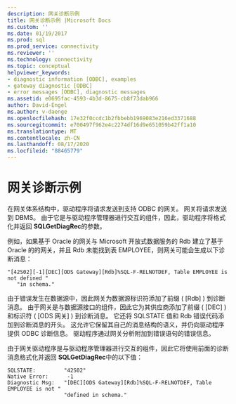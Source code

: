 ```yaml
---
description: 网关诊断示例
title: 网关诊断示例 |Microsoft Docs
ms.custom: ''
ms.date: 01/19/2017
ms.prod: sql
ms.prod_service: connectivity
ms.reviewer: ''
ms.technology: connectivity
ms.topic: conceptual
helpviewer_keywords:
- diagnostic information [ODBC], examples
- gateway diagnostic [ODBC]
- error messages [ODBC], diagnostic messages
ms.assetid: e0695fac-4593-4b3d-8675-cb8f73dab966
author: David-Engel
ms.author: v-daenge
ms.openlocfilehash: 17e32f0ccdc1b2fbbebb1969083e216ed3371688
ms.sourcegitcommit: e700497f962e4c2274df16d9e651059b42ff1a10
ms.translationtype: MT
ms.contentlocale: zh-CN
ms.lasthandoff: 08/17/2020
ms.locfileid: "88465779"
---
```

# <a name="gateways-diagnostic-example"></a>网关诊断示例
在网关体系结构中，驱动程序将请求发送到支持 ODBC 的网关。 网关将请求发送到 DBMS。 由于它是与驱动程序管理器进行交互的组件，因此，驱动程序将格式化并返回 **SQLGetDiagRec**的参数。  
  
 例如，如果基于 Oracle 的网关与 Microsoft 开放式数据服务的 Rdb 建立了基于 Oracle 的的网关，并且 Rdb 未能找到表 EMPLOYEE，则网关可能会生成以下诊断消息：  
  
```  
"[42S02][-1][DEC][ODS Gateway][Rdb]%SQL-F-RELNOTDEF, Table EMPLOYEE is not defined "  
   "in schema."  
```  
  
 由于错误发生在数据源中，因此网关为数据源标识符添加了前缀 ( [Rdb] ) 到诊断消息。 由于网关是与数据源接口的组件，因此它为其供应商添加了前缀 ( [DEC] ) 和标识符 ( [ODS 网关] ) 到诊断消息。 它还将 SQLSTATE 值和 Rdb 错误代码添加到诊断消息的开头。 这允许它保留其自己的消息结构的语义，并仍向驱动程序提供 ODBC 诊断信息。 驱动程序通过网关分析附加到错误语句的错误信息。  
  
 由于网关驱动程序是与驱动程序管理器进行交互的组件，因此它将使用前面的诊断消息格式化并返回 **SQLGetDiagRec**中的以下值：  
  
```  
SQLSTATE:         "42S02"  
Native Error:      -1  
Diagnostic Msg:   "[DEC][ODS Gateway][Rdb]%SQL-F-RELNOTDEF, Table EMPLOYEE is not "  
                  "defined in schema."  
```

